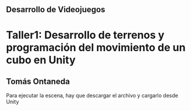## Desarrollo de Videojuegos
# Taller1: Desarrollo de terrenos y programación del movimiento de un cubo en Unity
## Tomás Ontaneda

Para ejecutar la escena, hay que descargar el archivo y cargarlo desde Unity